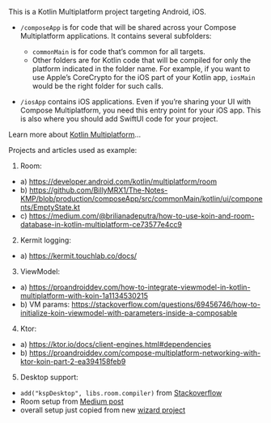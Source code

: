 This is a Kotlin Multiplatform project targeting Android, iOS.

* `/composeApp` is for code that will be shared across your Compose Multiplatform applications.
  It contains several subfolders:
  - `commonMain` is for code that’s common for all targets.
  - Other folders are for Kotlin code that will be compiled for only the platform indicated in the folder name.
    For example, if you want to use Apple’s CoreCrypto for the iOS part of your Kotlin app,
    `iosMain` would be the right folder for such calls.

* `/iosApp` contains iOS applications. Even if you’re sharing your UI with Compose Multiplatform, 
  you need this entry point for your iOS app. This is also where you should add SwiftUI code for your project.


Learn more about [Kotlin Multiplatform](https://www.jetbrains.com/help/kotlin-multiplatform-dev/get-started.html)…

Projects and articles used as example: 
1. Room: 
  - a) https://developer.android.com/kotlin/multiplatform/room
  - b) https://github.com/BillyMRX1/The-Notes-KMP/blob/production/composeApp/src/commonMain/kotlin/ui/components/EmptyState.kt
  - c) https://medium.com/@brilianadeputra/how-to-use-koin-and-room-database-in-kotlin-multiplatform-ce73577e4cc9
2. Kermit logging: 
  - a) https://kermit.touchlab.co/docs/
3. ViewModel: 
  - a) https://proandroiddev.com/how-to-integrate-viewmodel-in-kotlin-multiplatform-with-koin-1a1134530215
  - b) VM params: https://stackoverflow.com/questions/69456746/how-to-initialize-koin-viewmodel-with-parameters-inside-a-composable
4. Ktor: 
  - a) https://ktor.io/docs/client-engines.html#dependencies
  - b) https://proandroiddev.com/compose-multiplatform-networking-with-ktor-koin-part-2-ea394158feb9
5. Desktop support:
  - `add("kspDesktop", libs.room.compiler)` from [Stackoverflow](https://stackoverflow.com/questions/78858784/roomdatabaseconstructor-on-kotlinmultiplatform-has-no-corresponding-expected-dec)
  - Room setup from [Medium post](https://proandroiddev.com/storing-data-in-local-database-like-a-boss-introducing-room-in-compose-multiplatform-2e39781c7b6a)
  - overall setup just copied from new [wizard project](https://kmp.jetbrains.com/)

